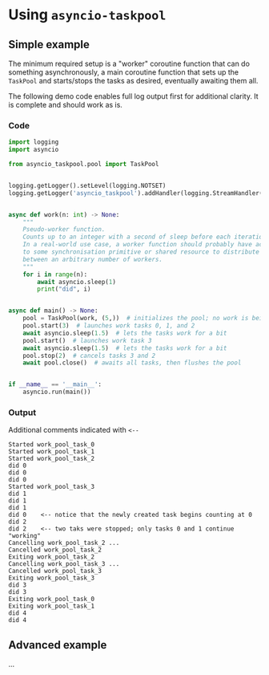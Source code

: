 # Using `asyncio-taskpool`

## Simple example

The minimum required setup is a "worker" coroutine function that can do something asynchronously, a main coroutine function that sets up the `TaskPool` and starts/stops the tasks as desired, eventually awaiting them all. 

The following demo code enables full log output first for additional clarity. It is complete and should work as is.

### Code
```python
import logging
import asyncio

from asyncio_taskpool.pool import TaskPool


logging.getLogger().setLevel(logging.NOTSET)
logging.getLogger('asyncio_taskpool').addHandler(logging.StreamHandler())


async def work(n: int) -> None:
    """
    Pseudo-worker function. 
    Counts up to an integer with a second of sleep before each iteration.
    In a real-world use case, a worker function should probably have access 
    to some synchronisation primitive or shared resource to distribute work 
    between an arbitrary number of workers.
    """
    for i in range(n):
        await asyncio.sleep(1)
        print("did", i)


async def main() -> None:
    pool = TaskPool(work, (5,))  # initializes the pool; no work is being done yet
    pool.start(3)  # launches work tasks 0, 1, and 2
    await asyncio.sleep(1.5)  # lets the tasks work for a bit
    pool.start()  # launches work task 3
    await asyncio.sleep(1.5)  # lets the tasks work for a bit
    pool.stop(2)  # cancels tasks 3 and 2
    await pool.close()  # awaits all tasks, then flushes the pool


if __name__ == '__main__':
    asyncio.run(main())
```

### Output 
Additional comments indicated with `<--`
```
Started work_pool_task_0
Started work_pool_task_1
Started work_pool_task_2
did 0
did 0
did 0
Started work_pool_task_3
did 1
did 1
did 1
did 0    <-- notice that the newly created task begins counting at 0 
did 2
did 2    <-- two taks were stopped; only tasks 0 and 1 continue "working"
Cancelling work_pool_task_2 ...
Cancelled work_pool_task_2
Exiting work_pool_task_2
Cancelling work_pool_task_3 ...
Cancelled work_pool_task_3
Exiting work_pool_task_3
did 3
did 3
Exiting work_pool_task_0
Exiting work_pool_task_1
did 4
did 4
```

## Advanced example

...
